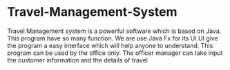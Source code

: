 # Travel-Management-System
Travel Management system is a powerful software which is based on Java. This program have so many function. We are use Java Fx for its UI.UI give the program a easy interface which will help anyone to understand. This program can be used by the office only. The officer manager can take input the customer information and the details of travel
